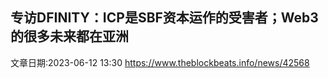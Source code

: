 ## 专访DFINITY：ICP是SBF资本运作的受害者；Web3的很多未来都在亚洲
文章日期:2023-06-12 13:30
https://www.theblockbeats.info/news/42568